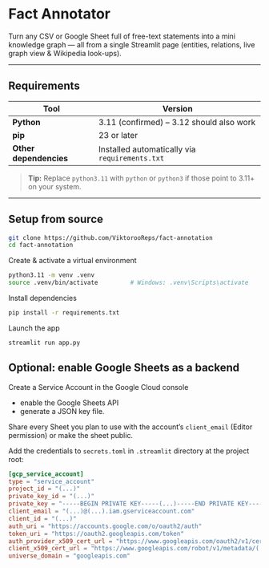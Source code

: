 # Fact Annotator

Turn any CSV or Google Sheet full of free-text statements into a mini knowledge graph — all from a single Streamlit page (entities, relations, live graph view & Wikipedia look-ups).

---

## Requirements

| Tool                   | Version                                        |
|------------------------|------------------------------------------------|
| **Python**             | 3.11 (confirmed) – 3.12 should also work       |
| **pip**                | 23 or later                                    |
| **Other dependencies** | Installed automatically via `requirements.txt` |

> **Tip:** Replace `python3.11` with `python` or `python3` if those point to 3.11+ on your system.

---

## Setup from source

```bash
git clone https://github.com/ViktorooReps/fact-annotation
cd fact-annotation
```


Create & activate a virtual environment
```bash
python3.11 -m venv .venv
source .venv/bin/activate         # Windows: .venv\Scripts\activate
```

Install dependencies
```bash
pip install -r requirements.txt
```

Launch the app
```bash
streamlit run app.py
```

## Optional: enable Google Sheets as a backend

Create a Service Account in the Google Cloud console
* enable the Google Sheets API
* generate a JSON key file.

Share every Sheet you plan to use with the account’s `client_email` (Editor permission) or make the sheet public.

Add the credentials to `secrets.toml` in `.streamlit` directory at the project root:

```toml
[gcp_service_account]
type = "service_account"
project_id = "(...)"
private_key_id = "(...)"
private_key = "-----BEGIN PRIVATE KEY-----(...)-----END PRIVATE KEY-----\n"
client_email = "(...)@(...).iam.gserviceaccount.com"
client_id = "(...)"
auth_uri = "https://accounts.google.com/o/oauth2/auth"
token_uri = "https://oauth2.googleapis.com/token"
auth_provider_x509_cert_url = "https://www.googleapis.com/oauth2/v1/certs"
client_x509_cert_url = "https://www.googleapis.com/robot/v1/metadata/(...)/(...)%40(...).iam.gserviceaccount.com"
universe_domain = "googleapis.com"
```